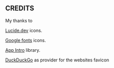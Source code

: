 ## CREDITS

My thanks to

[Lucide.dev](https://ludice.dev) icons.

[Google fonts](https://fonts.google.com/icons) icons.

[App Intro](https://github.com/AppIntro/AppIntro) library.

[DuckDuckGo](https://duckduckgo.com) as provider for the websites favicon
